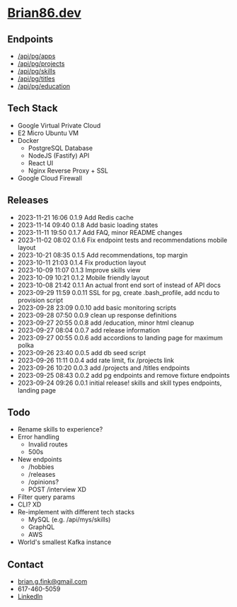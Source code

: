 # [Brian86.dev](https://brian86.dev)

## Endpoints
- [/api/pg/apps](https://brian86.dev/api/pg/apps)
- [/api/pg/projects](https://brian86.dev/api/pg/projects)
- [/api/pg/skills](https://brian86.dev/api/pg/skills)
- [/api/pg/titles](https://brian86.dev/api/pg/titles)
- [/api/pg/education](https://brian86.dev/api/pg/education)

## Tech Stack
- Google Virtual Private Cloud
- E2 Micro Ubuntu VM
- Docker
  - PostgreSQL Database
  - NodeJS (Fastify) API
  - React UI
  - Nginx Reverse Proxy + SSL
- Google Cloud Firewall

## Releases
- 2023-11-21 16:06 0.1.9 Add Redis cache
- 2023-11-14 09:40 0.1.8 Add basic loading states
- 2023-11-11 19:50 0.1.7 Add FAQ, minor README changes
- 2023-11-02 08:02 0.1.6 Fix endpoint tests and recommendations mobile layout
- 2023-10-21 08:35 0.1.5 Add recommendations, top margin
- 2023-10-11 21:03 0.1.4 Fix production layout
- 2023-10-09 11:07 0.1.3 Improve skills view
- 2023-10-09 10:21 0.1.2 Mobile friendly layout
- 2023-10-08 21:42 0.1.1 An actual front end sort of instead of API docs
- 2023-09-29 11:59 0.0.11 SSL for pg, create .bash_profile, add ncdu to provision script
- 2023-09-28 23:09 0.0.10 add basic monitoring scripts
- 2023-09-28 07:50 0.0.9 clean up response definitions
- 2023-09-27 20:55 0.0.8 add /education, minor html cleanup
- 2023-09-27 08:04 0.0.7 add release information
- 2023-09-27 00:55 0.0.6 add accordions to landing page for maximum polka
- 2023-09-26 23:40 0.0.5 add db seed script
- 2023-09-26 11:11 0.0.4 add rate limit, fix /projects link
- 2023-09-26 10:20 0.0.3 add /projects and /titles endpoints
- 2023-09-25 08:43 0.0.2 add pg endpoints and remove fixture endpoints
- 2023-09-24 09:26 0.0.1 initial release! skills and skill types endpoints, landing page

## Todo
- Rename skills to experience?
- Error handling
  - Invalid routes
  - 500s
- New endpoints
  - /hobbies
  - /releases
  - /opinions?
  - POST /interview XD
- Filter query params
- CLI? XD
- Re-implement with different tech stacks
  - MySQL (e.g. /api/mys/skills)
  - GraphQL
  - AWS
- World's smallest Kafka instance

## Contact
- brian.g.fink@gmail.com
- 617-460-5059
- [LinkedIn](https://www.linkedin.com/in/briangfink/)

